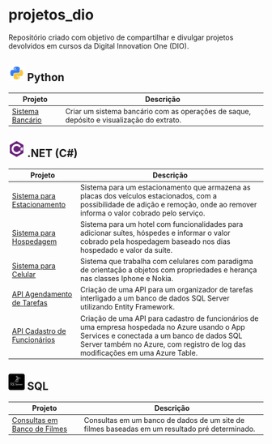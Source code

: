 
# projetos_dio

Repositório criado com objetivo de compartilhar e divulgar projetos devolvidos em cursos da Digital Innovation One (DIO).

## ![python-icon](/icons/python-icon.png) Python

| Projeto | Descrição |
| ------- | ----------|
| [Sistema Bancário](https://github.com/iuryhuebra/projetos_dio/blob/main/python/sistema_bancario.py) | Criar um sistema bancário com as operações de saque, depósito e visualização do extrato.|

## ![csharp-icon](/icons/csharp-icon.png) .NET (C#)

| Projeto | Descrição |
| ------- | ----------|
| [Sistema para Estacionamento](https://github.com/iuryhuebra/projetos_dio/tree/main/dotnet/fundamentos-desafio) | Sistema para um estacionamento que armazena as placas dos veículos estacionados, com a possibilidade de adição e remoção, onde ao remover informa o valor cobrado pelo serviço.|
| [Sistema para Hospedagem](https://github.com/iuryhuebra/projetos_dio/tree/main/dotnet/explorando-desafio) | Sistema para um hotel com funcionalidades para adicionar suítes, hóspedes e informar o valor cobrado pela hospedagem baseado nos dias hospedado e valor da suíte.|
| [Sistema para Celular](https://github.com/iuryhuebra/projetos_dio/tree/main/dotnet/poo-desafio) | Sistema que trabalha com celulares com paradigma de orientação a objetos com propriedades e herança nas classes Iphone e Nokia.|
| [API Agendamento de Tarefas](https://github.com/iuryhuebra/projetos_dio/tree/main/dotnet/api-desafio) | Criação de uma API para um organizador de tarefas interligado a um banco de dados SQL Server utilizando Entity Framework.|
| [API Cadastro de Funcionários]([https://github.com/iuryhuebra/projetos_dio/tree/main/dotnet/api-desafio](https://github.com/iuryhuebra/projetos_dio/tree/main/dotnet/azure-desafio)) | Criação de uma API para cadastro de funcionários de uma empresa hospedada no Azure usando o App Services e conectada a um banco de dados SQL Server também no Azure, com registro de log das modificações em uma Azure Table.|


## ![sql-server-icon](/icons/sql-icon.png) SQL

| Projeto | Descrição |
| ------- | ----------|
| [Consultas em Banco de Filmes](https://github.com/iuryhuebra/projetos_dio/tree/main/dotnet/banco-de-dados-desafio) | Consultas em um banco de dados de um site de filmes baseadas em um resultado pré determinado.|
